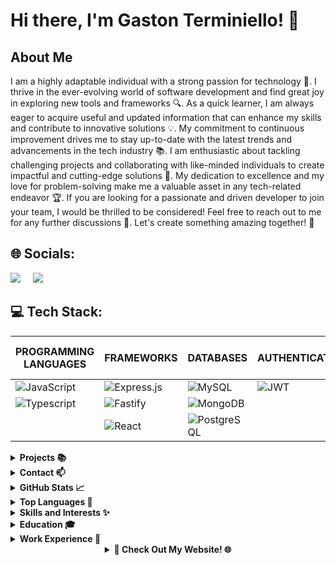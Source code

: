 # Hi there, I'm Gaston Terminiello! 👋

## About Me
I am a highly adaptable individual with a strong passion for technology 🚀. I thrive in the ever-evolving world of software development and find great joy in exploring new tools and frameworks 🔍. As a quick learner, I am always eager to acquire useful and updated information that can enhance my skills and contribute to innovative solutions 💡. My commitment to continuous improvement drives me to stay up-to-date with the latest trends and advancements in the tech industry 📚. I am enthusiastic about tackling challenging projects and collaborating with like-minded individuals to create impactful and cutting-edge solutions 💪. My dedication to excellence and my love for problem-solving make me a valuable asset in any tech-related endeavor 🏆. If you are looking for a passionate and driven developer to join your team, I would be thrilled to be considered! Feel free to reach out to me for any further discussions 📧. Let's create something amazing together! 🌟

## 🌐 Socials:
[<img class="icon" src="https://img.icons8.com/color/48/000000/linkedin.png"/>](https://www.linkedin.com/in/gaston-terminiello/)
&nbsp;&nbsp;&nbsp;
[<img class="icon" src="https://img.icons8.com/color/48/000000/discord-logo.png"/>](https://discord.gg/8RHtTj5V)

## 💻 Tech Stack:

| PROGRAMMING LANGUAGES   | FRAMEWORKS  | DATABASES   | AUTHENTICATION  | CONTAINERS   | SERVER-SIDE LANGUAGE   |
|-------------------------|--------------------------|-------------|--------------------------|--------------|------------------------|
| ![JavaScript](https://img.shields.io/badge/javascript-%23323330.svg?style=for-the-badge&logo=javascript&logoColor=%23F7DF1E&logoWidth=15) | ![Express.js](https://img.shields.io/badge/express.js-%23404d59.svg?style=for-the-badge&logo=express&logoColor=%2361DAFB&logoWidth=15) | ![MySQL](https://img.shields.io/badge/mysql-%2300758F.svg?style=for-the-badge&logo=mysql&logoColor=white&logoWidth=15) | ![JWT](https://img.shields.io/badge/JSON%20Web%20Tokens-JWT-%232496ED?style=for-the-badge&logoWidth=15) | ![Docker](https://img.shields.io/badge/docker-%232496ED.svg?style=for-the-badge&logo=docker&logoColor=white&logoWidth=15) | ![Node.js](https://img.shields.io/badge/node.js-6DA55F?style=for-the-badge&logo=node.js&logoColor=white&logoWidth=15) |
| ![Typescript](https://img.shields.io/badge/TYPESCRIPT-99ccff?style=for-the-badge&logo=typescript&logoWidth=15) | ![Fastify](https://img.shields.io/badge/Fastify-ca4d30?style=for-the-badge&logo=fastify&logoWidth=15) | ![MongoDB](https://img.shields.io/badge/MongoDB-grey?style=for-the-badge&logo=mongodb&logoWidth=15) |                      |                      |                        |
|                         | ![React](https://img.shields.io/badge/react-%2320232a.svg?style=for-the-badge&logo=react&logoColor=%2361DAFB&logoWidth=15) | ![PostgreSQL](https://img.shields.io/badge/PostgreSQL-336791?style=for-the-badge&logo=postgresql&logoColor=white&logoWidth=15) |                      |                      |                        |

<details>
<summary><strong>Projects 📚</strong></summary>

 - **My Home Page:** [https://github.com/Gastonnter/My-Home-Page](https://github.com/Gastonnter/My-Home-Page)
  - **Mejor Vendelo:** [https://github.com/Gastonnter/mejorVendelo](https://github.com/Gastonnter/mejorVendelo)
  - **Ecommerce:** [https://github.com/ExperionSolution/ecommerce-node](https://github.com/ExperionSolution/ecommerce-node)
<!-- Add more projects as needed -->

</details>

<details>
<summary><strong>Contact 📫</strong></summary>

- Email: terminiello.gastonnahuel@gmail.com
- Phone: +54-2215414540

</details>

<details>
<summary><strong>GitHub Stats 📈</strong></summary>

![Your GitHub Stats](https://github-readme-stats.vercel.app/api?username=Gastonnter&show_icons=true&theme=radical)

</details>

<details>
<summary><strong>Top Languages 🌟</strong></summary>

![Top Languages](https://github-readme-stats.vercel.app/api/top-langs/?username=Gastonnter&layout=compact&theme=radical)

</details>
<details>
<summary><strong>Skills and Interests ✨</strong></summary>

- Effective Communication
- Adaptability
- Problem-Solving Attitude

<!-- Add more skills and interests as needed -->

</details>

<details>
<summary><strong>Education 🎓</strong></summary>

- Web development, Digital House,

</details>

<details>
<summary><strong>Work Experience 💼</strong></summary>

- Backend Developer , Ministerio de Justicia , Direccion de Desarrollo de Software_April 10th
  - performing tasks in the backend area.

- Full Stack Developer , MejorVendelo, eccomerce
  - layout and design of the website.


</details>

<details>
<summary style="text-align: center;"><strong>🚀 Check Out My Website! 🌐</strong></summary>

<p align="center">
  <a href="https://gastonterminiello.vercel.app/" target="_blank">
    <img src="https://i.imgur.com/g1jshsc.png" alt="My Website" style="border-radius: 10px; box-shadow: 0px 2px 6px rgba(0, 0, 0, 0.2);" onmouseover="this.style.opacity=0.8;" onmouseout="this.style.opacity=1;" width="700">
  </a>
</p>

</details>
